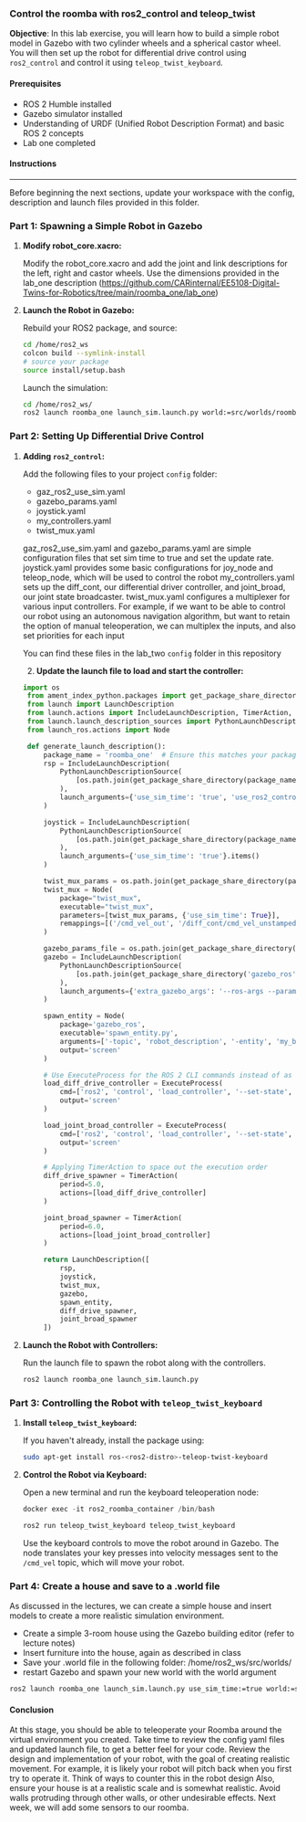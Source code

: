 ### Control the roomba with ros2_control and teleop_twist

**Objective**: In this lab exercise, you will learn how to build a simple robot model in Gazebo with two cylinder wheels and a spherical castor wheel. You will then set up the robot for differential drive control using `ros2_control` and control it using `teleop_twist_keyboard`.

#### Prerequisites

- ROS 2 Humble installed
- Gazebo simulator installed
- Understanding of URDF (Unified Robot Description Format) and basic ROS 2 concepts
- Lab one completed

#### Instructions

---
Before beginning the next sections, update your workspace with the config, description and launch files provided in this folder.

### Part 1: Spawning a Simple Robot in Gazebo

1. **Modify robot_core.xacro:**

   Modify the robot_core.xacro and add the joint and link descriptions for the left, right and castor wheels. Use the dimensions provided in the lab_one 
   description (https://github.com/CARinternal/EE5108-Digital-Twins-for-Robotics/tree/main/roomba_one/lab_one)


2. **Launch the Robot in Gazebo:**

   Rebuild your ROS2 package, and source:
   ```bash
   cd /home/ros2_ws
   colcon build --symlink-install
   # source your package
   source install/setup.bash
   ```
   Launch the simulation:
   ```bash
   cd /home/ros2_ws/
   ros2 launch roomba_one launch_sim.launch.py world:=src/worlds/roomba_world.world
   ```

### Part 2: Setting Up Differential Drive Control


1. **Adding `ros2_control`:**

   Add the following files to your project `config` folder:
   - gaz_ros2_use_sim.yaml
   - gazebo_params.yaml
   - joystick.yaml
   - my_controllers.yaml
   - twist_mux.yaml

   gaz_ros2_use_sim.yaml and gazebo_params.yaml are simple configuration files that set sim time to true and set the update rate.
   joystick.yaml provides some basic configurations for joy_node and teleop_node, which will be used to control the robot
   my_controllers.yaml sets up the diff_cont, our differential driver controller, and joint_broad, our joint state broadcaster.
   twist_mux.yaml configures a multiplexer for various input controllers. For example, if we want to be able to control our robot using an autonomous navigation 
   algorithm, but want to retain the option of manual teleoperation, we can multiplex the inputs, and also set priorities for each input
   
   You can find these files in the lab_two `config` folder in this repository

   2. **Update the launch file to load and start the controller:**

   ```python
   import os
    from ament_index_python.packages import get_package_share_directory
    from launch import LaunchDescription
    from launch.actions import IncludeLaunchDescription, TimerAction, ExecuteProcess
    from launch.launch_description_sources import PythonLaunchDescriptionSource
    from launch_ros.actions import Node

    def generate_launch_description():
        package_name = 'roomba_one'  # Ensure this matches your package name
        rsp = IncludeLaunchDescription(
            PythonLaunchDescriptionSource(
                [os.path.join(get_package_share_directory(package_name), 'launch', 'rsp.launch.py')]
            ),
            launch_arguments={'use_sim_time': 'true', 'use_ros2_control': 'true'}.items()
        )

        joystick = IncludeLaunchDescription(
            PythonLaunchDescriptionSource(
                [os.path.join(get_package_share_directory(package_name), 'launch', 'joystick.launch.py')]
            ),
            launch_arguments={'use_sim_time': 'true'}.items()
        )

        twist_mux_params = os.path.join(get_package_share_directory(package_name), 'config', 'twist_mux.yaml')
        twist_mux = Node(
            package="twist_mux",
            executable="twist_mux",
            parameters=[twist_mux_params, {'use_sim_time': True}],
            remappings=[('/cmd_vel_out', '/diff_cont/cmd_vel_unstamped')]
        )

        gazebo_params_file = os.path.join(get_package_share_directory(package_name), 'config', 'gazebo_params.yaml')
        gazebo = IncludeLaunchDescription(
            PythonLaunchDescriptionSource(
                [os.path.join(get_package_share_directory('gazebo_ros'), 'launch', 'gazebo.launch.py')]
            ),
            launch_arguments={'extra_gazebo_args': '--ros-args --params-file ' + gazebo_params_file}.items()
        )

        spawn_entity = Node(
            package='gazebo_ros',
            executable='spawn_entity.py',
            arguments=['-topic', 'robot_description', '-entity', 'my_bot'],
            output='screen'
        )

        # Use ExecuteProcess for the ROS 2 CLI commands instead of as nodes
        load_diff_drive_controller = ExecuteProcess(
            cmd=['ros2', 'control', 'load_controller', '--set-state', 'active', 'diff_cont'],
            output='screen'
        )

        load_joint_broad_controller = ExecuteProcess(
            cmd=['ros2', 'control', 'load_controller', '--set-state', 'active', 'joint_broad'],
            output='screen'
        )

        # Applying TimerAction to space out the execution order
        diff_drive_spawner = TimerAction(
            period=5.0,
            actions=[load_diff_drive_controller]
        )

        joint_broad_spawner = TimerAction(
            period=6.0,
            actions=[load_joint_broad_controller]
        )

        return LaunchDescription([
            rsp,
            joystick,
            twist_mux,
            gazebo,
            spawn_entity,
            diff_drive_spawner,
            joint_broad_spawner
        ])
   ```

4. **Launch the Robot with Controllers:**

   Run the launch file to spawn the robot along with the controllers.

   ```bash
   ros2 launch roomba_one launch_sim.launch.py
   ```

### Part 3: Controlling the Robot with `teleop_twist_keyboard`

1. **Install `teleop_twist_keyboard`:**

   If you haven't already, install the package using:

   ```bash
   sudo apt-get install ros-<ros2-distro>-teleop-twist-keyboard
   ```

2. **Control the Robot via Keyboard:**

   Open a new terminal and run the keyboard teleoperation node:
   ```powershell
   docker exec -it ros2_roomba_container /bin/bash
   ```
   ```bash
   ros2 run teleop_twist_keyboard teleop_twist_keyboard
   ```

   Use the keyboard controls to move the robot around in Gazebo. The node translates your key presses into velocity messages sent to the `/cmd_vel` topic, which 
   will move your robot.

### Part 4: Create a house and save to a .world file
As discussed in the lectures, we can create a simple house and insert models to create a more realistic simulation environment. 
- Create a simple 3-room house using the Gazebo building editor (refer to lecture notes)
- Insert furniture into the house, again as described in class
- Save your .world file in the following folder: /home/ros2_ws/src/worlds/
- restart Gazebo and spawn your new world with the world argument

```bash
ros2 launch roomba_one launch_sim.launch.py use_sim_time:=true world:=src/worlds/demo.world
```

#### Conclusion
At this stage, you should be able to teleoperate your Roomba around the virtual environment you created. Take time to review the config yaml files and updated launch file, to get a better feel for your code.
Review the design and implementation of your robot, with the goal of creating realistic movement. For example, it is likely your robot will pitch back when you first try to operate it. Think of ways to counter this in the robot design
Also, ensure your house is at a realistic scale and is somewhat realistic. Avoid walls protruding through other walls, or other undesirable effects.
Next week, we will add some sensors to our roomba.
